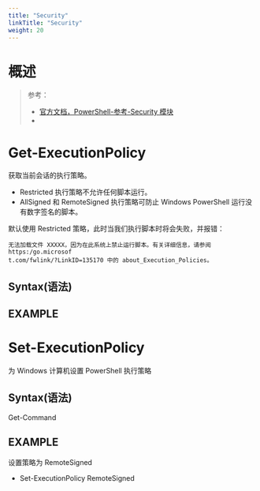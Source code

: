 ```yaml
---
title: "Security"
linkTitle: "Security"
weight: 20
---
```


# 概述
> 参考：
> - [官方文档，PowerShell-参考-Security 模块](https://learn.microsoft.com/en-us/powershell/module/microsoft.powershell.security)
> -


# Get-ExecutionPolicy

获取当前会话的执行策略。
- Restricted 执行策略不允许任何脚本运行。  
- AllSigned 和 RemoteSigned 执行策略可防止 Windows PowerShell 运行没有数字签名的脚本。

默认使用 Restricted 策略，此时当我们执行脚本时将会失败，并报错：
```
无法加载文件 XXXXX，因为在此系统上禁止运行脚本。有关详细信息，请参阅 https:/go.microsof
t.com/fwlink/?LinkID=135170 中的 about_Execution_Policies。
```

## Syntax(语法)


## EXAMPLE

# Set-ExecutionPolicy

为 Windows 计算机设置 PowerShell 执行策略

## Syntax(语法)

Get-Command

## EXAMPLE

设置策略为 RemoteSigned
- Set-ExecutionPolicy RemoteSigned